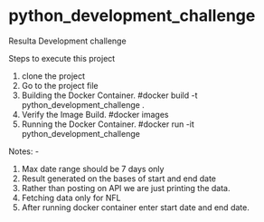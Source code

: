 # python_development_challenge

Resulta Development challenge

Steps to execute this project
  1. clone the project
  2. Go to the project file
  3. Building the Docker Container.  #docker build -t python_development_challenge .
  6. Verify the Image Build.  #docker images
  5. Running the Docker Container.  #docker run -it python_development_challenge
      
Notes: -
  1. Max date range should be 7 days only
  2. Result generated on the bases of start and end date
  3. Rather than posting on API we are just printing the data.
  4. Fetching data only for NFL
  5. After running docker container enter start date and end date.
